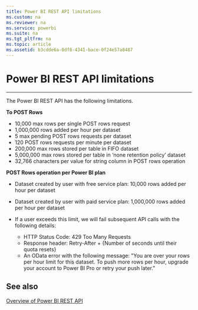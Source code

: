 ```yaml
---
title: Power BI REST API limitations
ms.custom: na
ms.reviewer: na
ms.service: powerbi
ms.suite: na
ms.tgt_pltfrm: na
ms.topic: article
ms.assetid: b3cdde6a-0df8-4341-bace-0f24e57a8487
---
```

# Power BI REST API limitations
---
The Power BI REST API has the following limitations.

**To POST Rows**

- 10,000 max rows per single POST rows request
- 1,000,000 rows added per hour per dataset
- 5 max pending POST rows requests per dataset
- 120 POST rows requests per minute per dataset
- 200,000 max rows stored per table in FIFO dataset
- 5,000,000 max rows stored per table in ‘none retention policy’ dataset
- 32,766 characters per value for string column in POST rows operation

**POST Rows operation per Power BI plan**
- Dataset created by user with free service plan: 10,000 rows added per hour per dataset
- Dataset created by user with paid service plan: 1,000,000 rows added per hour per dataset

- If a user exceeds this limit, we will fail subsequent API calls with the following details:
	* HTTP Status Code: 429 Too Many Requests
	* Response header: Retry-After + {Number of seconds until their quota resets}
	* An OData error with the following message: "You are over your rows per hour limit for this dataset. To push more rows per hour, upgrade your account to Power BI Pro or retry your push later."
	
## See also
[Overview of Power BI REST API](Overview-of-Power-BI-REST-API.md)
